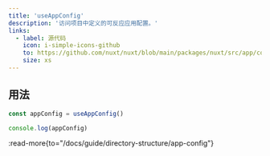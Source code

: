 ```yaml
---
title: 'useAppConfig'
description: '访问项目中定义的可反应应用配置。'
links:
  - label: 源代码
    icon: i-simple-icons-github
    to: https://github.com/nuxt/nuxt/blob/main/packages/nuxt/src/app/config.ts
    size: xs
---
```


## 用法

```ts
const appConfig = useAppConfig()

console.log(appConfig)
```

:read-more{to="/docs/guide/directory-structure/app-config"}
